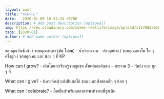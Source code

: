 ```yaml
---
layout: post
title: "วันซักผ้า!"
date:   2020-01-09 16:55:33 +0700
description: # Add post description (optional)
img: https://res.cloudinary.com/sdees-reallife/image/upload/v1578825618/IMG_20200109_184350.jpg # Add image post (optional)
tags: [2020-01]
author: # Add name author (optional)
---
```

ขอบคุณวันซักผ้า / ขอบคุณสะเดา (มัน ไม่ขม) - น้ำปลาหวาน - ปลาดุกย่าง / ขอบคุณแตงโม โต ๆ ครึ่งลูก / ขอบคุณคม และ น้อง ๆ ที่ KP

<i class="fa fa-child" style="color:plum"></i>

How can I grow? - เติบโตและเรียนรู้จากชุมชน ตั้งแต่ซอยต้นสน - พระงาม 3 - กัมปง และ ทุก ๆ ที่

What can I give? - (เคาะห้อง) แบ่งปันผลไม้ ขนม และ สิ่งของเล็ก ๆ น้อย ๆ

What can I celebrate? - มื้อเย็นสำหรับฉลองการมาทำงานที่สูงเนิน
